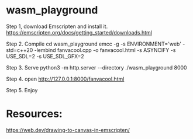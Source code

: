 # wasm_playground
 
Step 1, download Emscripten and install it.
https://emscripten.org/docs/getting_started/downloads.html

Step 2. Compile
cd wasm_playground
emcc -g -s ENVIRONMENT='web' -std=c++20 -lembind fanvacool.cpp -o fanvacool.html -s ASYNCIFY -s USE_SDL=2 -s USE_SDL_GFX=2

Step 3. Serve
python3 -m http.server --directory ./wasm_playground 8000

Step 4. open http://127.0.0.1:8000/fanvacool.html 

Step 5. Enjoy


# Resources:
https://web.dev/drawing-to-canvas-in-emscripten/